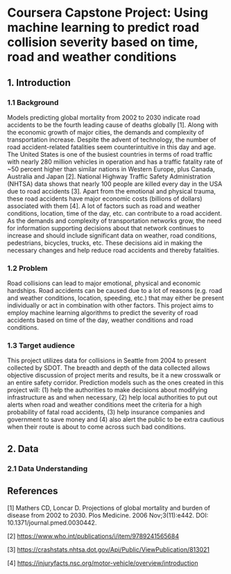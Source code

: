 # Coursera Capstone Project: Using machine learning to predict road collision severity based on time, road and weather conditions

## 1. Introduction
### 1.1 Background
Models predicting global mortality from 2002 to 2030 indicate road accidents to be the fourth leading cause of deaths globally [1]. Along with the economic growth of major cities, the demands and complexity of transportation increase. Despite the advent of technology, the number of road accident-related fatalities seem counterintuitive in this day and age. The United States is one of the busiest countries in terms of road traffic with nearly 280 million vehicles in operation and has a traffic fatality rate of ~50 percent higher than similar nations in Western Europe, plus Canada, Australia and Japan [2]. National Highway Traffic Safety Administration (NHTSA) data shows that nearly 100 people are killed every day in the USA due to road accidents [3]. Apart from the emotional and physical trauma, these road accidents have major economic costs (billions of dollars) associated with them [4]. A lot of factors such as road and weather conditions, location, time of the day, etc. can contribute to a road accident. As the demands and complexity of transportation networks grow, the need for information supporting decisions about that network continues to increase and should include significant data on weather, road conditions, pedestrians, bicycles, trucks, etc. These decisions aid in making the necessary changes and help reduce road accidents and thereby fatalities. 
### 1.2 Problem
Road collisions can lead to major emotional, physical and economic hardships. Road accidents can be caused due to a lot of reasons (e.g. road and weather conditions, location, speeding, etc.) that may either be present individually or act in combination with other factors. This project aims to employ machine learning algorithms to predict the severity of road accidents based on time of the day, weather conditions and road conditions. 
### 1.3 Target audience
This project utilizes data for collisions in Seattle from 2004 to present collected by SDOT. The breadth and depth of the data collected allows objective discussion of project merits and results, be it a new crosswalk or an entire safety corridor. Prediction models such as the ones created in this project will: (1) help the authorities to make decisions about modifying infrastructure as and when necessary, (2) help local authorities to put out alerts when road and weather conditions meet the criteria for a high probability of fatal road accidents, (3) help insurance companies and government to save money and (4) also alert the public to be extra cautious when their route is about to come across such bad conditions. 

## 2. Data
### 2.1 Data Understanding

## References
[1] Mathers CD, Loncar D. Projections of global mortality and burden of disease from 2002 to 2030. Plos Medicine. 2006 Nov;3(11):e442. DOI: 10.1371/journal.pmed.0030442.

[2] https://www.who.int/publications/i/item/9789241565684

[3] https://crashstats.nhtsa.dot.gov/Api/Public/ViewPublication/813021

[4] https://injuryfacts.nsc.org/motor-vehicle/overview/introduction
